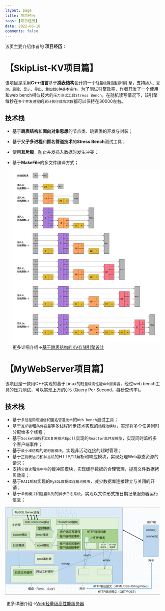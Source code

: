 ```yaml
---
layout: page
title: 项目经历
tags: [项目经历]
date: 2022-06-18
comments: false
---
```


该页主要介绍作者的 <b>项目经历</b>：

# 【SkipList-KV项目篇】

​		该项目是采用**C++语言**基于**跳表结构**设计的一个`轻量级键值型存储引擎`，支持`插入、查询、删除、显示、导出、重加载6种基本操作`。为了测试引擎效率，作者开发了一个使用和web bench相似技术的`压力测试工具Stress Bench`。在随机读写情况下，该引擎每秒在`多个并发进程`的`累计执行成功次数`都可以保持在30000左右。

## 技术栈

* 基于**跳表结构**和**面向对象思想**的节点类、跳表类的开发与封装；

* 基于**父子多进程**和**匿名管道技术**的**Stress Bench**测试工具；

* 使用**互斥锁**，防止并发插入数据时发生冲突；

* 基于**MakeFile**的多文件编译方式；

  ![项目展示图](../img-post/项目背景/【学习项目】基于跳表结构的KV存储引擎设计/跳表的插入原理.png)		更多详细介绍->[基于跳表结构的KV存储引擎设计](../_posts/2022-07-09-[项目复现]基于跳表结构的KV存储引擎设计.md)

# 【MyWebServer项目篇】

​         该项目是一款用C++实现的基于Linux的`轻量级高性能Web服务器`，经过web bench工具的压力测试，可以实现上万的`QPS` (Query Per Second，每秒查询率)。

## 技术栈

* 基于`多进程网络通信`和`匿名管道技术`的`Web bench`测试工具；
* 基于`互斥锁`和`条件变量`等多线程同步技术实现的`线程池模块`，实现将多个任务同时分配给多个线程；
* 基于`Socket编程`和`IO复用技术Epoll`实现的`Reactor高并发模型`，实现同时监听多个客户端事件；
* 基于`最小堆结构`的`定时器模块`，实现非活动连接的超时管理；
* 基于`正则表达式`和`状态机`的HTTP/1.1解析和响应模块，实现处理Web静态资源的请求；
* 支持`分散读`和`集中写`的缓冲区模块，实现缓存数据的合理管理，提高文件数据拷贝效率；
* 基于`RAII机制`实现的`MySQL数据库连接池模块`，减少数据库连接建立与关闭的开销；
* 基于`单例模式`和`阻塞队列`的`异步日志系统`，实现以文件形式按日期记录服务器运行信息；

![项目展示图](../img-post/项目背景/【学习项目】Web简易服务器项目/Web服务器模块关系.png)

​		更多详细介绍->[Web轻量级高性能服务器](../_posts/2022-06-18-[项目复现]Web轻量级高性能服务器.md)





